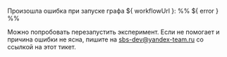 Произошла ошибка при запуске графа ${ workflowUrl }:
%%
${ error }
%%

Можно попробовать перезапустить эксперимент. Если не помогает и причина ошибки не ясна, пишите на sbs-dev@yandex-team.ru со ссылкой на этот тикет.
